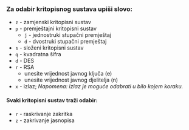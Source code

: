 ### Za odabir kritopisnog sustava upiši slovo:  
+ `z` - zamjenski kritopisni sustav
+ `p` - premještajni kritopisni sustav 
    + `j` - jednostruki stupačni premještaj
    + `d` - dvostruki stupačni premještaj
+ `s` - složeni kritopisni sustav  
+ `q` - kvadratna šifra  
+ `d` - DES  
+ `r` - RSA  
    + unesite vrijednost javnog ključa (e)
    + unesite vrijednost javnog djelitelja (n)  
+ `x` - izlaz; *Napomena: izlaz je moguće odabrati u bilo kojem koraku.*  
  
#### Svaki kritopisni sustav traži odabir:  
+ `r` - raskrivanje zakritka
+ `z` - zakrivanje jasnopisa
